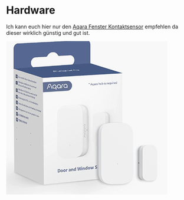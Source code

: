 # Hardware

Ich kann euch hier nur den [Aqara Fenster Kontaktsensor](https://amzn.to/3OjkMIT) empfehlen da dieser wirklich günstig und gut ist.

![](<../../../.gitbook/assets/image (1) (1).png>)
